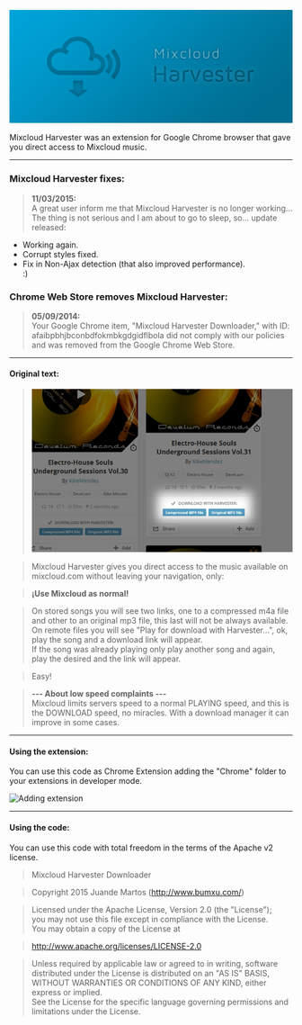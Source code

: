 ![Mixcloud Harvester](https://raw.githubusercontent.com/Bumxu/MixcloudHarvester/master/Branding/desplazamiento.png)

Mixcloud Harvester was an extension for Google Chrome browser that gave you direct access to Mixcloud music.

* * *
### Mixcloud Harvester fixes:
> **11/03/2015:**  
A great user inform me that Mixcloud Harvester is no longer working...  
The thing is not serious and I am about to go to sleep, so... update released:  
- Working again.
- Corrupt styles fixed.
- Fix in Non-Ajax detection (that also improved performance).  
:)

### Chrome Web Store removes Mixcloud Harvester:
> **05/09/2014:**  
Your Google Chrome item, "Mixcloud Harvester Downloader," with ID: afaibpbhjbconbdfokmbkgdgidflbola did not comply with our policies and was removed from the Google Chrome Web Store.

* * *

#### Original text:
> ![MH in action](https://raw.githubusercontent.com/Bumxu/MixcloudHarvester/master/Branding/MK%203.0/H1.png)

> Mixcloud Harvester gives you direct access to the music available on mixcloud.com without leaving your navigation, only:  

> **¡Use Mixcloud as normal!**

> On stored songs you will see two links, one to a compressed m4a file and other to an original mp3 file, this last will not be always available.  
> On remote files you will see "Play for download with Harvester...", ok, play the song and a download link will appear.  
If the song was already playing only play another song and again, play the desired and the link will appear.

> Easy!

> **--- About low speed complaints ---**  
Mixcloud limits servers speed to a normal PLAYING speed, and this is the DOWNLOAD speed, no miracles.
With a download manager it can improve in some cases.

* * *

#### Using the extension:
You can use this code as Chrome Extension adding the "Chrome" folder to your extensions in developer mode.

![Adding extension](http://i.stack.imgur.com/CYW83.png)

* * *

#### Using the code:
You can use this code with total freedom in the terms of the Apache v2 license.

> Mixcloud Harvester Downloader

> Copyright 2015 Juande Martos (http://www.bumxu.com/)

> Licensed under the Apache License, Version 2.0 (the "License");  
you may not use this file except in compliance with the License.  
You may obtain a copy of the License at  

> http://www.apache.org/licenses/LICENSE-2.0

> Unless required by applicable law or agreed to in writing, software  
distributed under the License is distributed on an "AS IS" BASIS,  
WITHOUT WARRANTIES OR CONDITIONS OF ANY KIND, either express or implied.  
See the License for the specific language governing permissions and  
limitations under the License.
